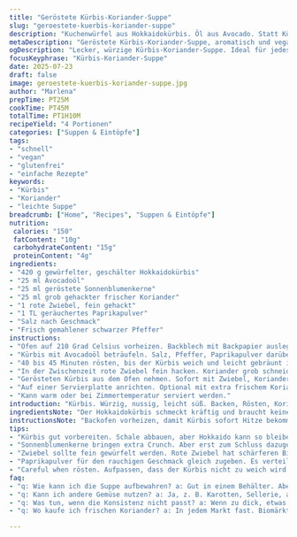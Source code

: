 ```yaml
---
title: "Geröstete Kürbis-Koriander-Suppe"
slug: "geroestete-kuerbis-koriander-suppe"
description: "Kuchenwürfel aus Hokkaidokürbis. Öl aus Avocado. Statt Kürbiskernen Sonnenblumenkerne. Frischer Koriander. Rote Zwiebel anstelle Frühlingszwiebel. Geräuchertes Paprikapulver für leichten Rauch. Backzeit geändert. Würzige, aromatische Gemüsespeise mit leichter Textur. Vegan, glutenfrei, laktosefrei. Keine Nüsse, keine Eier. Einfache Kombination aus geröstetem Gemüse und Gewürzen. Schnell zuzubereiten. "
metaDescription: "Geröstete Kürbis-Koriander-Suppe, aromatisch und vegan. Schnelle Zubereitung mit frischem Koriander und geröstetem Gemüse."
ogDescription: "Lecker, würzige Kürbis-Koriander-Suppe. Ideal für jedes Essen. Einfach zu machen, schnell, aromatisch und vegan."
focusKeyphrase: "Kürbis-Koriander-Suppe"
date: 2025-07-23
draft: false
image: geroestete-kuerbis-koriander-suppe.jpg
author: "Marlena"
prepTime: PT25M
cookTime: PT45M
totalTime: PT1H10M
recipeYield: "4 Portionen"
categories: ["Suppen & Eintöpfe"]
tags:
- "schnell"
- "vegan"
- "glutenfrei"
- "einfache Rezepte"
keywords:
- "Kürbis"
- "Koriander"
- "leichte Suppe"
breadcrumb: ["Home", "Recipes", "Suppen & Eintöpfe"]
nutrition: 
 calories: "150"
 fatContent: "10g"
 carbohydrateContent: "15g"
 proteinContent: "4g"
ingredients:
- "420 g gewürfelter, geschälter Hokkaidokürbis"
- "25 ml Avocadoöl"
- "25 ml geröstete Sonnenblumenkerne"
- "25 ml grob gehackter frischer Koriander"
- "1 rote Zwiebel, fein gehackt"
- "1 TL geräuchertes Paprikapulver"
- "Salz nach Geschmack"
- "Frisch gemahlener schwarzer Pfeffer"
instructions:
- "Ofen auf 210 Grad Celsius vorheizen. Backblech mit Backpapier auslegen."
- "Kürbis mit Avocadoöl beträufeln. Salz, Pfeffer, Paprikapulver darüber streuen. Gut vermischen. Auf dem Backblech ausbreiten."
- "40 bis 45 Minuten rösten, bis der Kürbis weich und leicht gebräunt ist."
- "In der Zwischenzeit rote Zwiebel fein hacken. Koriander grob schneiden."
- "Gerösteten Kürbis aus dem Ofen nehmen. Sofort mit Zwiebel, Koriander und Sonnenblumenkernen vermengen."
- "Auf einer Servierplatte anrichten. Optional mit extra frischem Koriander garnieren."
- "Kann warm oder bei Zimmertemperatur serviert werden."
introduction: "Kürbis. Würzig, nussig, leicht süß. Backen, Rösten, Koriander frisch, das passt. Kein Firlefanz, nur Geschmack. Sonnenblumenkerne statt Kürbiskerne. Die rote Zwiebel bringt Schärfe, anders als grün, intensiver. Avocadoöl hebt den Geschmack, neutral und mild. Paprikapulver gibt den rauchigen Ton. Dezente Würze, nicht zu dominant. Klassiker variiert. Nichts extra, alles im Ofen. Einfach, schnell, unkompliziert. Frühstück, Mittag oder Abendessen. Warm oder kalt. Später noch ein Spritzer Zitronensaft könnte passen. Flexibel. Für Veganer geeignet. Glutenfrei auch. Soßen nicht nötig. Der Ofen erledigt die Arbeit."
ingredientsNote: "Der Hokkaidokürbis schmeckt kräftig und braucht keine Schale entfernen, hier aber schon. Sonnenblumenkerne geröstet, bringen Crunch. Avocadoöl statt Olivenöl, weil mild und hitzestabil. Paprikapulver verleiht leichte Rauchnote, sonst zu langweilig. Rote Zwiebel bietet mehr Biss und Schärfe als Frühlingszwiebel. Koriander frisch, grob gehackt, am Ende zugegeben, damit Aroma erhalten bleibt. Salz sparsam, sonst zu dominant. Pfeffer frisch gemahlen für mehr Aroma. Alles möglichst frisch und qualitativ hochwertig. Zutaten leicht austauschbar, je nach Vorrat. Backpapier erleichtert Reinigung und sorgt für gute Hitzeverteilung. "
instructionsNote: "Backofen vorheizen, damit Kürbis sofort Hitze bekommt. Kürbis und Öl gut mischen, damit Röstaromen entstehen. Paprikapulver gleich zugeben, verteilt Geschmack besser. 40-45 Minuten für perfekte Garung, zu kurz, Kürbis hart. Zwiebel und Koriander kurz vor Ende hinzufügen, sonst verbrennen sie. Nach dem Rösten sofort vermengen, sonst kühlt der Kürbis zu stark ab. Sonnenblumenkerne erst am Schluss dazu, sonst verbrennen sie. Alles zusammen auf einer Platte locker anrichten, nicht zu eng. Falls gewünscht, mit etwas Zitronensaft oder Chili nachwürzen. Essen direkt servieren oder kurz stehen lassen, die Aromen mischen sich dann. Einfach und effektiv."
tips:
- "Kürbis gut vorbereiten. Schale abbauen, aber Hokkaido kann so bleiben. Das gibt Geschmack. Öl mischen, dann noch Gewürze. Wichtig ist Rösten im Ofen. Hitze gleichmässig."
- "Sonnenblumenkerne bringen extra Crunch. Aber erst zum Schluss dazugeben. Wenn sie zu früh ins Gericht kommen, verbrennen sie. Einfach separat im Pfanne rösten. Aroma ist dann stark."
- "Zwiebel sollte fein gewürfelt werden. Rote Zwiebel hat schärferen Biss, besser als Frühlingszwiebel. Das braucht du für mehr Geschmack. Koriander kann viel Aroma geben. Aber grob hacken. Immer frisch benutzen."
- "Paprikapulver für den rauchigen Geschmack gleich zugeben. Es verteilt sich besser. Auch der Kürbis muss gut mit Öl und Gewürzen vermischt sein. Für mehr Röstaromen wichtig."
- "Careful when rösten. Aufpassen, dass der Kürbis nicht zu weich wird. 40 bis 45 Minuten optimal. Richtig beobachten. Wenn Röstaromen kommen, ist es fast fertig. Sofort nach dem Rösten vermengen."
faq:
- "q: Wie kann ich die Suppe aufbewahren? a: Gut in einem Behälter. Aber nicht zu lange. 2-3 Tage haltbar. Im Kühlschrank lagern. Könnte trocken werden. Aufwärmen nur sanft."
- "q: Kann ich andere Gemüse nutzen? a: Ja, z. B. Karotten, Sellerie, alles was du magst. Zubereitung bleibt gleich. Hokkaido hat eigenen Charakter, aber das geht auch. Einfach testen."
- "q: Was tun, wenn die Konsistenz nicht passt? a: Wenn zu dick, etwas Wasser hinzufügen. Wenn zu dünn, einfach länger kochen. Das gibt die richtige Konsistenz. Achte auf die Textur."
- "q: Wo kaufe ich frischen Koriander? a: In jedem Markt fast. Biomärkte haben mehr Auswahl. Auch im Coop oder Migros erhältlich. Frag bei Gemüsehändler, oft haben die Qualität."

---
```


